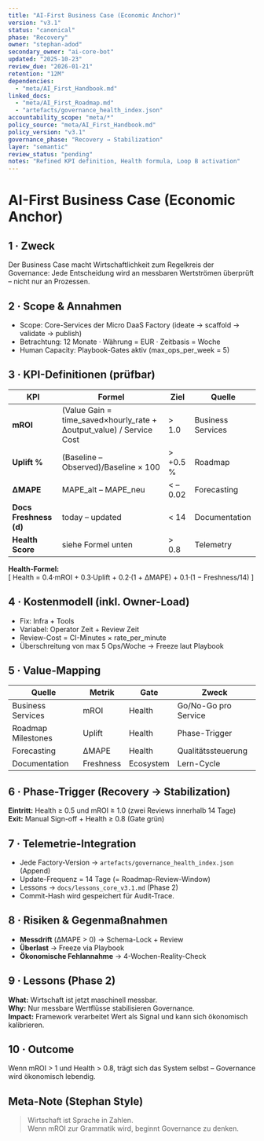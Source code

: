 ```yaml
---
title: "AI-First Business Case (Economic Anchor)"
version: "v3.1"
status: "canonical"
phase: "Recovery"
owner: "stephan-adod"
secondary_owner: "ai-core-bot"
updated: "2025-10-23"
review_due: "2026-01-21"
retention: "12M"
dependencies:
  - "meta/AI_First_Handbook.md"
linked_docs:
  - "meta/AI_First_Roadmap.md"
  - "artefacts/governance_health_index.json"
accountability_scope: "meta/*"
policy_source: "meta/AI_First_Handbook.md"
policy_version: "v3.1"
governance_phase: "Recovery → Stabilization"
layer: "semantic"
review_status: "pending"
notes: "Refined KPI definition, Health formula, Loop B activation"
---
```


# AI-First Business Case (Economic Anchor)

## 1 · Zweck
Der Business Case macht Wirtschaftlichkeit zum Regelkreis der Governance:
Jede Entscheidung wird an messbaren Wertströmen überprüft – nicht nur an Prozessen.

## 2 · Scope & Annahmen
- Scope: Core-Services der Micro DaaS Factory (ideate → scaffold → validate → publish)  
- Betrachtung: 12 Monate · Währung = EUR · Zeitbasis = Woche  
- Human Capacity: Playbook-Gates aktiv (max_ops_per_week = 5)  

## 3 · KPI-Definitionen (prüfbar)
| KPI | Formel | Ziel | Quelle |
|-----|---------|------|--------|
| **mROI** | (Value Gain = time_saved×hourly_rate + Δoutput_value) / Service Cost | > 1.0 | Business Services |
| **Uplift %** | (Baseline – Observed)/Baseline × 100 | > +0.5 % | Roadmap |
| **ΔMAPE** | MAPE_alt – MAPE_neu | < –0.02 | Forecasting |
| **Docs Freshness (d)** | today – updated | < 14 | Documentation |
| **Health Score** | siehe Formel unten | > 0.8 | Telemetry |

**Health-Formel:**  
\[
Health = 0.4·mROI + 0.3·Uplift + 0.2·(1 + ΔMAPE) + 0.1·(1 − Freshness/14)
\]

## 4 · Kostenmodell (inkl. Owner-Load)
- Fix: Infra + Tools  
- Variabel: Operator Zeit + Review Zeit  
- Review-Cost = CI-Minutes × rate_per_minute  
- Überschreitung von max 5 Ops/Woche → Freeze laut Playbook  

## 5 · Value-Mapping
| Quelle | Metrik | Gate | Zweck |
|---|---|---|---|
| Business Services | mROI | Health | Go/No-Go pro Service |
| Roadmap Milestones | Uplift | Health | Phase-Trigger |
| Forecasting | ΔMAPE | Health | Qualitätssteuerung |
| Documentation | Freshness | Ecosystem | Lern-Cycle |

## 6 · Phase-Trigger (Recovery → Stabilization)
**Eintritt:** Health ≥ 0.5 und mROI ≥ 1.0 (zwei Reviews innerhalb 14 Tage)  
**Exit:** Manual Sign-off + Health ≥ 0.8 (Gate grün)

## 7 · Telemetrie-Integration
- Jede Factory-Version → `artefacts/governance_health_index.json` (Append)  
- Update-Frequenz = 14 Tage (= Roadmap-Review-Window)  
- Lessons → `docs/lessons_core_v3.1.md` (Phase 2)  
- Commit-Hash wird gespeichert für Audit-Trace.  

## 8 · Risiken & Gegenmaßnahmen
- **Messdrift** (ΔMAPE > 0) → Schema-Lock + Review  
- **Überlast** → Freeze via Playbook  
- **Ökonomische Fehlannahme** → 4-Wochen-Reality-Check  

## 9 · Lessons (Phase 2)
**What:** Wirtschaft ist jetzt maschinell messbar.  
**Why:** Nur messbare Wertflüsse stabilisieren Governance.  
**Impact:** Framework verarbeitet Wert als Signal und kann sich ökonomisch kalibrieren.

## 10 · Outcome
Wenn mROI > 1 und Health > 0.8, trägt sich das System selbst – Governance wird ökonomisch lebendig.

## Meta-Note (Stephan Style)
> Wirtschaft ist Sprache in Zahlen.  
> Wenn mROI zur Grammatik wird, beginnt Governance zu denken.
